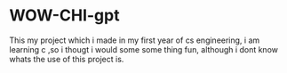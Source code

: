 # WOW-CHI-gpt
This my project which i made in my first year of cs engineering, i am learning c ,so i thougt i would some some thing fun, although i dont know whats the use of this project is.
